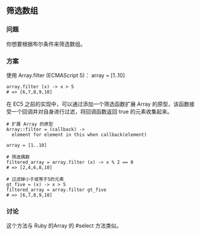 ## 筛选数组
### 问题
你想要根据布尔条件来筛选数组。
### 方案
使用 Array.filter (ECMAScript 5)： array = [1..10]
```
array.filter (x) -> x > 5
# => [6,7,8,9,10]
```
在 EC5 之前的实现中，可以通过添加一个筛选函数扩展 Array 的原型，该函数接受一个回调并对自身进行过滤，将回调函数返回 true 的元素收集起来。
```
# 扩展 Array 的原型
Array::filter = (callback) ->
  element for element in this when callback(element)

array = [1..10]

# 筛选偶数
filtered_array = array.filter (x) -> x % 2 == 0
# => [2,4,6,8,10]

# 过滤掉小于或等于5的元素
gt_five = (x) -> x > 5
filtered_array = array.filter gt_five
# => [6,7,8,9,10]
```
### 讨论
这个方法与 Ruby 的Array 的 #select 方法类似。


